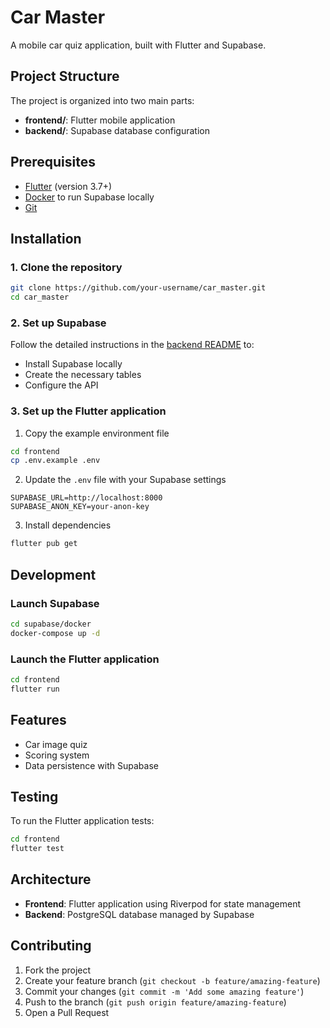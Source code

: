 # Car Master

A mobile car quiz application, built with Flutter and Supabase.

## Project Structure

The project is organized into two main parts:

- **frontend/**: Flutter mobile application
- **backend/**: Supabase database configuration

## Prerequisites

- [Flutter](https://flutter.dev/docs/get-started/install) (version 3.7+)
- [Docker](https://www.docker.com/get-started/) to run Supabase locally
- [Git](https://git-scm.com/downloads)

## Installation

### 1. Clone the repository

```bash
git clone https://github.com/your-username/car_master.git
cd car_master
```

### 2. Set up Supabase

Follow the detailed instructions in the [backend README](backend/README.md) to:
- Install Supabase locally
- Create the necessary tables
- Configure the API

### 3. Set up the Flutter application

1. Copy the example environment file
```bash
cd frontend
cp .env.example .env
```

2. Update the `.env` file with your Supabase settings
```
SUPABASE_URL=http://localhost:8000
SUPABASE_ANON_KEY=your-anon-key
```

3. Install dependencies
```bash
flutter pub get
```

## Development

### Launch Supabase

```bash
cd supabase/docker
docker-compose up -d
```

### Launch the Flutter application

```bash
cd frontend
flutter run
```

## Features

- Car image quiz
- Scoring system
- Data persistence with Supabase

## Testing

To run the Flutter application tests:

```bash
cd frontend
flutter test
```

## Architecture

- **Frontend**: Flutter application using Riverpod for state management
- **Backend**: PostgreSQL database managed by Supabase

## Contributing

1. Fork the project
2. Create your feature branch (`git checkout -b feature/amazing-feature`)
3. Commit your changes (`git commit -m 'Add some amazing feature'`)
4. Push to the branch (`git push origin feature/amazing-feature`)
5. Open a Pull Request
